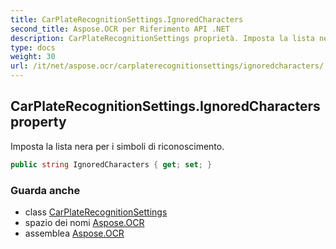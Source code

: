 ```yaml
---
title: CarPlateRecognitionSettings.IgnoredCharacters
second_title: Aspose.OCR per Riferimento API .NET
description: CarPlateRecognitionSettings proprietà. Imposta la lista nera per i simboli di riconoscimento.
type: docs
weight: 30
url: /it/net/aspose.ocr/carplaterecognitionsettings/ignoredcharacters/
---
```

## CarPlateRecognitionSettings.IgnoredCharacters property

Imposta la lista nera per i simboli di riconoscimento.

```csharp
public string IgnoredCharacters { get; set; }
```

### Guarda anche

* class [CarPlateRecognitionSettings](../)
* spazio dei nomi [Aspose.OCR](../../carplaterecognitionsettings/)
* assemblea [Aspose.OCR](../../../)



